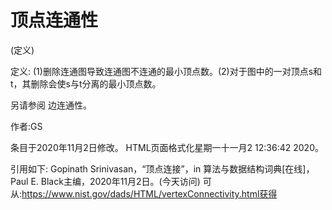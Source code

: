 # 顶点连通性


(定义)



定义:
(1)删除连通图导致连通图不连通的最小顶点数。(2)对于图中的一对顶点s和t，其删除会使s与t分离的最小顶点数。



另请参阅
边连通性。


作者:GS







条目于2020年11月2日修改。
HTML页面格式化星期一十一月2 12:36:42 2020。



引用如下:
Gopinath Srinivasan，“顶点连接”，in
算法与数据结构词典[在线]，Paul E. Black主编，2020年11月2日。(今天访问)
可从:https://www.nist.gov/dads/HTML/vertexConnectivity.html获得